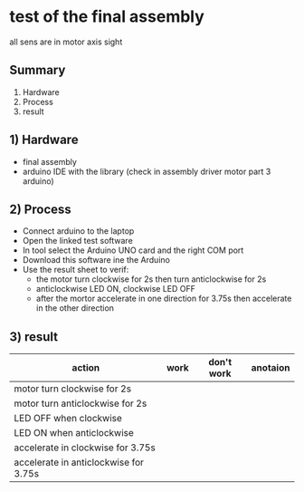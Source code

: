 # test of the final assembly

all sens are in motor axis sight

## Summary
1. Hardware
2. Process
3. result

## 1) Hardware
- final assembly
- arduino IDE with the library (check in assembly driver motor part 3 arduino)

## 2) Process
- Connect arduino to the laptop
- Open the linked test software
- In tool select the Arduino UNO card and the right COM port
- Download this software ine the Arduino
- Use the result sheet to verif:
    - the motor turn clockwise for 2s then turn anticlockwise for 2s 
    - anticlockwise LED ON, clockwise LED OFF
    - after the mortor accelerate in one direction for 3.75s then accelerate in the other direction 

## 3) result


| action |work    |don't work   | anotaion|
|----------------------|--------|-----------------|---------|
| motor turn clockwise for 2s||||
| motor turn anticlockwise for 2s||||
| LED OFF when clockwise||||
| LED ON when anticlockwise||||
| accelerate in clockwise for 3.75s||||
| accelerate in anticlockwise for 3.75s||||